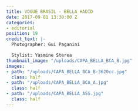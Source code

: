 ```yaml
---
title: VOGUE BRASIL - BELLA HADID
date: 2017-09-01 13:30:00 Z
categories:
- editorial
position: 19
credit_text: |-
  Photographer: Gui Paganini

  Stylist: Yasmine Sterea
thumbnail_image: "/uploads/CAPA_BELLA_BCA_B.jpg"
images:
- path: "/uploads/CAPA_BELLA_BCA_B-3620cc.jpg"
  class: half
- path: "/uploads/CAPA_BELLA_BCA_A.jpg"
  class: half
- path: "/uploads/CAPA_BELLA_ASS.jpg"
  class: half
---
```


